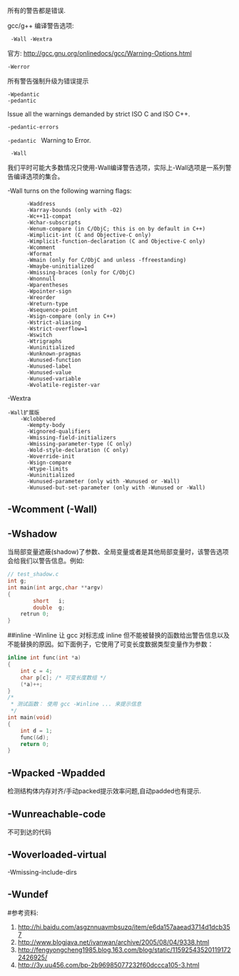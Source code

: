 所有的警告都是错误.

gcc/g++ 编译警告选项:

` -Wall -Wextra`

官方: <http://gcc.gnu.org/onlinedocs/gcc/Warning-Options.html>


`-Werror`

所有警告强制升级为错误提示

`-Wpedantic`    
`-pedantic `

Issue all the warnings demanded by strict ISO C and ISO C++.

`-pedantic-errors`
	
`-pedantic ` Warning to Error.

` -Wall`

我们平时可能大多数情况只使用-Wall编译警告选项，实际上-Wall选项是一系列警告编译选项的集合。

-Wall turns on the following warning flags:

          -Waddress   
          -Warray-bounds (only with -O2)  
          -Wc++11-compat  
          -Wchar-subscripts  
          -Wenum-compare (in C/ObjC; this is on by default in C++) 
          -Wimplicit-int (C and Objective-C only) 
          -Wimplicit-function-declaration (C and Objective-C only) 
          -Wcomment  
          -Wformat   
          -Wmain (only for C/ObjC and unless -ffreestanding)  
          -Wmaybe-uninitialized 
          -Wmissing-braces (only for C/ObjC) 
          -Wnonnull  
          -Wparentheses  
          -Wpointer-sign  
          -Wreorder   
          -Wreturn-type  
          -Wsequence-point  
          -Wsign-compare (only in C++)  
          -Wstrict-aliasing  
          -Wstrict-overflow=1  
          -Wswitch  
          -Wtrigraphs  
          -Wuninitialized  
          -Wunknown-pragmas  
          -Wunused-function  
          -Wunused-label     
          -Wunused-value     
          -Wunused-variable  
          -Wvolatile-register-var 

-Wextra 

	-Wall扩展版
        -Wclobbered  
          -Wempty-body  
          -Wignored-qualifiers 
          -Wmissing-field-initializers  
          -Wmissing-parameter-type (C only)  
          -Wold-style-declaration (C only)  
          -Woverride-init  
          -Wsign-compare  
          -Wtype-limits  
          -Wuninitialized  
          -Wunused-parameter (only with -Wunused or -Wall) 
          -Wunused-but-set-parameter (only with -Wunused or -Wall)  
## -Wcomment (-Wall)

## -Wshadow
当局部变量遮蔽(shadow)了参数、全局变量或者是其他局部变量时，该警告选项会给我们以警告信息。例如:
```c
// test_shadow.c
int g;
int main(int argc,char **argv)
{
        short   i;
        double  g;
	retrun 0;
}
```
##inline
-Winline 让 gcc 对标志成 inline 但不能被替换的函数给出警告信息以及不能替换的原因。如下面例子，它使用了可变长度数据类型变量作为参数：
```c
inline int func(int *a)
{
    int c = 4;
    char p[c]; /* 可变长度数组 */
    (*a)++;
}
/*
 * 测试函数： 使用 gcc -Winline ... 来提示信息
 */
int main(void)
{
    int d = 1;
    func(&d);
    return 0;
}
```
## -Wpacked -Wpadded 
检测结构体内存对齐/手动packed提示效率问题,自动padded也有提示.

## -Wunreachable-code
不可到达的代码
## -Woverloaded-virtual

-Wmissing-include-dirs

## -Wundef


#参考资料:
1. <http://hi.baidu.com/asgznnuavmbsuzq/item/e6da157aaead3714d1dcb357>
2. <http://www.blogjava.net/ivanwan/archive/2005/08/04/9338.html>
3. <http://fengyongcheng1985.blog.163.com/blog/static/115925435201191722426925/>
4. <http://3y.uu456.com/bp-2b96985077232f60dccca105-3.html>
